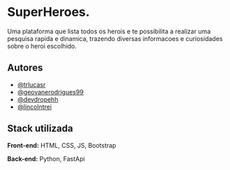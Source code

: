 
# SuperHeroes.

Uma plataforma que lista todos os herois e te possibilita a realizar uma pesquisa rapida e dinamica, trazendo diversas informacoes e curiosidades sobre o heroi escolhido.


## Autores

- [@trlucasr](https://github.com/trlucasr)
- [@geovanerodrigues99](https://github.com/geovanerodrigues99)
- [@devdropehh](https://github.com/devdropehh)
- [@lincolntrei](https://github.com/lincolntrei)


## Stack utilizada

**Front-end:** HTML, CSS, JS, Bootstrap

**Back-end:** Python, FastApi

